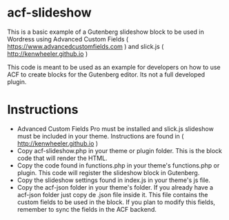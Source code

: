 # acf-slideshow
This is a basic example of a Gutenberg slideshow block to be used in Wordress using Advanced Custom Fields ( https://www.advancedcustomfields.com ) and slick.js ( http://kenwheeler.github.io )

This code is meant to be used as an example for developers on how to use ACF to create blocks for the Gutenberg editor. Its not a full developed plugin.
# Instructions
* Advanced Custom Fields Pro must be installed and slick.js slideshow must be included in your theme. Instructions are found in ( http://kenwheeler.github.io )
* Copy acf-slideshow.php in your theme or plugin folder. This is the block code that will render the HTML.
* Copy the code found in functions.php in your theme's functions.php or plugin. This code will register the slideshow block in Gutenberg.
* Copy the slideshow settings found in index.js in your theme's js file.
* Copy the acf-json folder in your theme's folder. If you already have a acf-json folder just copy de .json file inside it. This file contains the custom fields to be used in the block. If you plan to modify this fields, remember to sync the fields in the ACF backend.